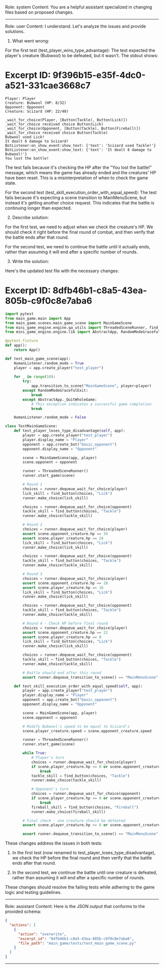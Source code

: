 Role: system
Content: You are a helpful assistant specialized in changing files based on proposed changes.
__________________
Role: user
Content: I understand. Let's analyze the issues and provide solutions.

1. What went wrong:

For the first test (test_player_wins_type_advantage):
The test expected the player's creature (Bubwool) to be defeated, but it wasn't. The stdout shows:

# Excerpt ID: 9f396b15-e35f-4dc0-a521-331cae3668c7
```
Player: Player
Creature: Bubwool (HP: 8/32)
Opponent: Opponent
Creature: Scizard (HP: 22/40)

_wait_for_choice(Player, [Button(Tackle), Button(Lick)])
_wait_for_choice received choice Button(Lick)
_wait_for_choice(Opponent, [Button(Tackle), Button(Fireball)])
_wait_for_choice received choice Button(Tackle)
Bubwool used Lick!
It dealt 6 damage to Scizard!
BotListener:on_show_event:show_text: {'text': 'Scizard used Tackle!'}
BotListener:on_show_event:show_text: {'text': 'It dealt 8 damage to Bubwool!'}
You lost the battle!
```

The test fails because it's checking the HP after the "You lost the battle!" message, which means the game has already ended and the creatures' HP have been reset. This is a misinterpretation of when to check the game state.

For the second test (test_skill_execution_order_with_equal_speed):
The test fails because it's expecting a scene transition to MainMenuScene, but instead it's getting another choice request. This indicates that the battle is continuing longer than expected.

2. Describe solution:

For the first test, we need to adjust when we check the creature's HP. We should check it right before the final round of combat, and then verify that the battle ends after that round.

For the second test, we need to continue the battle until it actually ends, rather than assuming it will end after a specific number of rounds.

3. Write the solution:

Here's the updated test file with the necessary changes:

# Excerpt ID: 8dfb46b1-c8a5-43ea-805b-c9f0c8e7aba6
```python main_game/tests/test_main_game_scene.py
import pytest
from main_game.main import App
from main_game.scenes.main_game_scene import MainGameScene
from mini_game_engine.engine.qa_utils import ThreadedSceneRunner, find_button
from mini_game_engine.engine.lib import AbstractApp, RandomModeGracefulExit, HumanListener

@pytest.fixture
def app():
    return App()

def test_main_game_scene(app):
    HumanListener.random_mode = True
    player = app.create_player("test_player")
    
    for _ in range(10):
        try:
            app.transition_to_scene("MainGameScene", player=player)
        except RandomModeGracefulExit:
            break
        except AbstractApp._QuitWholeGame:
            # This exception indicates a successful game completion
            break

    HumanListener.random_mode = False

class TestMainGameScene:
    def test_player_loses_type_disadvantage(self, app):
        player = app.create_player("test_player")
        player.display_name = "Player"
        opponent = app.create_bot("basic_opponent")
        opponent.display_name = "Opponent"

        scene = MainGameScene(app, player)
        scene.opponent = opponent

        runner = ThreadedSceneRunner()
        runner.start_game(scene)

        # Round 1
        choices = runner.dequeue_wait_for_choice(player)
        lick_skill = find_button(choices, "Lick")
        runner.make_choice(lick_skill)

        choices = runner.dequeue_wait_for_choice(opponent)
        tackle_skill = find_button(choices, "Tackle")
        runner.make_choice(tackle_skill)

        # Round 2
        choices = runner.dequeue_wait_for_choice(player)
        assert scene.opponent_creature.hp == 34
        assert scene.player_creature.hp == 24
        lick_skill = find_button(choices, "Lick")
        runner.make_choice(lick_skill)

        choices = runner.dequeue_wait_for_choice(opponent)
        tackle_skill = find_button(choices, "Tackle")
        runner.make_choice(tackle_skill)

        # Round 3
        choices = runner.dequeue_wait_for_choice(player)
        assert scene.opponent_creature.hp == 28
        assert scene.player_creature.hp == 16
        lick_skill = find_button(choices, "Lick")
        runner.make_choice(lick_skill)

        choices = runner.dequeue_wait_for_choice(opponent)
        tackle_skill = find_button(choices, "Tackle")
        runner.make_choice(tackle_skill)

        # Round 4 - Check HP before final round
        choices = runner.dequeue_wait_for_choice(player)
        assert scene.opponent_creature.hp == 22
        assert scene.player_creature.hp == 8
        lick_skill = find_button(choices, "Lick")
        runner.make_choice(lick_skill)

        choices = runner.dequeue_wait_for_choice(opponent)
        tackle_skill = find_button(choices, "Tackle")
        runner.make_choice(tackle_skill)

        # Battle should end after this round
        assert runner.dequeue_transition_to_scene() == "MainMenuScene"

    def test_skill_execution_order_with_equal_speed(self, app):
        player = app.create_player("test_player")
        player.display_name = "Player"
        opponent = app.create_bot("basic_opponent")
        opponent.display_name = "Opponent"

        scene = MainGameScene(app, player)
        scene.opponent = opponent

        # Modify Bubwool's speed to be equal to Scizard's
        scene.player_creature.speed = scene.opponent_creature.speed

        runner = ThreadedSceneRunner()
        runner.start_game(scene)

        while True:
            # Player's turn
            choices = runner.dequeue_wait_for_choice(player)
            if scene.player_creature.hp <= 0 or scene.opponent_creature.hp <= 0:
                break
            tackle_skill = find_button(choices, "Tackle")
            runner.make_choice(tackle_skill)

            # Opponent's turn
            choices = runner.dequeue_wait_for_choice(opponent)
            if scene.player_creature.hp <= 0 or scene.opponent_creature.hp <= 0:
                break
            fireball_skill = find_button(choices, "Fireball")
            runner.make_choice(fireball_skill)

        # Final check - one creature should be defeated
        assert scene.player_creature.hp <= 0 or scene.opponent_creature.hp <= 0

        assert runner.dequeue_transition_to_scene() == "MainMenuScene"
```

These changes address the issues in both tests:

1. In the first test (now renamed to test_player_loses_type_disadvantage), we check the HP before the final round and then verify that the battle ends after that round.

2. In the second test, we continue the battle until one creature is defeated, rather than assuming it will end after a specific number of rounds.

These changes should resolve the failing tests while adhering to the game logic and testing guidelines.
__________________
Role: assistant
Content: Here is the JSON output that conforms to the provided schema:

```json
{
  "actions": [
    {
      "action": "overwrite",
      "excerpt_id": "8dfb46b1-c8a5-43ea-805b-c9f0c8e7aba6",
      "file_path": "main_game/tests/test_main_game_scene.py"
    }
  ]
}
```
__________________
